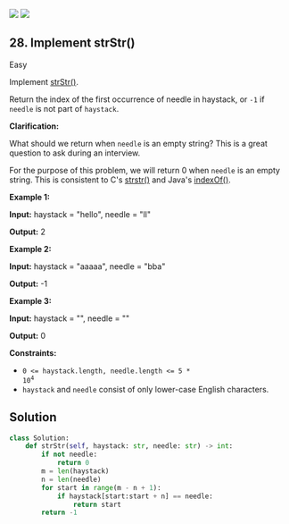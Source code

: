 [![](https://img.shields.io/github/stars/LeetCode-in-Python/LeetCode-in-Python?label=Stars&style=flat-square)](https://github.com/LeetCode-in-Python/LeetCode-in-Python)
[![](https://img.shields.io/github/forks/LeetCode-in-Python/LeetCode-in-Python?label=Fork%20me%20on%20GitHub%20&style=flat-square)](https://github.com/LeetCode-in-Python/LeetCode-in-Python/fork)

## 28\. Implement strStr()

Easy

Implement [strStr()](http://www.cplusplus.com/reference/cstring/strstr/).

Return the index of the first occurrence of needle in haystack, or `-1` if `needle` is not part of `haystack`.

**Clarification:**

What should we return when `needle` is an empty string? This is a great question to ask during an interview.

For the purpose of this problem, we will return 0 when `needle` is an empty string. This is consistent to C's [strstr()](http://www.cplusplus.com/reference/cstring/strstr/) and Java's [indexOf()](https://docs.oracle.com/javase/7/docs/api/java/lang/String.html#indexOf(java.lang.String)).

**Example 1:**

**Input:** haystack = "hello", needle = "ll"

**Output:** 2 

**Example 2:**

**Input:** haystack = "aaaaa", needle = "bba"

**Output:** -1 

**Example 3:**

**Input:** haystack = "", needle = ""

**Output:** 0 

**Constraints:**

*   <code>0 <= haystack.length, needle.length <= 5 * 10<sup>4</sup></code>
*   `haystack` and `needle` consist of only lower-case English characters.

## Solution

```python
class Solution:
    def strStr(self, haystack: str, needle: str) -> int:
        if not needle:
            return 0
        m = len(haystack)
        n = len(needle)
        for start in range(m - n + 1):
            if haystack[start:start + n] == needle:
                return start
        return -1
```